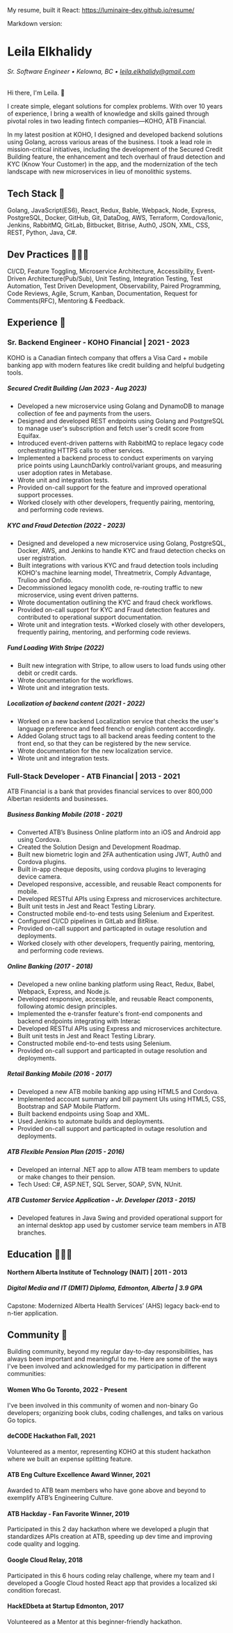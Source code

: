 My resume, built it React: https://luminaire-dev.github.io/resume/

Markdown version:

# Leila Elkhalidy
###### Sr. Software Engineer • Kelowna, BC • leila.elkhalidy@gmail.com

Hi there, I'm Leila. 👋

I create simple, elegant solutions for complex problems. With over 10 years of experience, I bring a wealth of knowledge and skills gained through pivotal roles in two leading fintech companies—KOHO, ATB Financial.

In my latest position at KOHO, I designed and developed backend solutions using Golang, across various areas of the business. I took a lead role in mission-critical initiatives, including the development of the Secured Credit Building feature, the enhancement and tech overhaul of fraud detection and KYC (Know Your Customer) in the app, and the modernization of the tech landscape with new microservices in lieu of monolithic systems.

## Tech Stack 🥞
Golang, JavaScript(ES6), React, Redux, Bable, Webpack, Node, Express, PostgreSQL, Docker, GitHub, Git, DataDog, AWS, Terraform, Cordova/Ionic, Jenkins, RabbitMQ, GitLab, Bitbucket, Bitrise, Auth0, JSON, XML, CSS, REST, Python, Java, C#.
## Dev Practices 👩🏻‍💻
CI/CD, Feature Toggling, Microservice Architecture, Accessibility, Event-Driven Architecture(Pub/Sub), Unit Testing, Integration Testing, Test Automation, Test Driven Development, Observability, Paired Programming, Code Reviews, Agile, Scrum, Kanban, Documentation, Request for Comments(RFC), Mentoring & Feedback.   
## Experience 👔

### Sr. Backend Engineer - KOHO Financial | 2021 - 2023
KOHO is a Canadian fintech company that offers a Visa Card + mobile banking app with modern features like credit building and helpful budgeting tools.

##### Secured Credit Building (Jan 2023 - Aug 2023) 
* Developed a new microservice using Golang and DynamoDB to manage collection of fee and payments from the users.
* Designed and developed REST endpoints using Golang and PostgreSQL to manage user's subscription and fetch user's credit score from Equifax.
* Introduced event-driven patterns with RabbitMQ to replace legacy code orchestrating HTTPS calls to other services.
* Implemented a backend process to conduct experiments on varying price points using LaunchDarkly control/variant groups, and measuring user adoption rates in Metabase.
* Wrote unit and integration tests.
* Provided on-call support for the feature and improved operational support processes.
* Worked closely with other developers, frequently pairing, mentoring, and performing code reviews.

##### KYC and Fraud Detection (2022 - 2023)  
* Designed and developed a new microservice using Golang, PostgreSQL, Docker, AWS, and Jenkins to handle KYC and fraud detection checks on user registration.
* Built integrations with various KYC and fraud detection tools including KOHO's machine learning model, Threatmetrix, Comply Advantage, Trulioo and Onfido.
* Decommissioned legacy monolith code, re-routing traffic to new microservice, using event driven patterns.
* Wrote documentation outlining the KYC and fraud check workflows.
* Provided on-call support for KYC and Fraud detection features and contributed to operational support documentation.
* Wrote unit and integration tests.
*Worked closely with other developers, frequently pairing, mentoring, and performing code reviews.

##### Fund Loading With Stripe (2022) 
* Built new integration with Stripe, to allow users to load funds using other debit or credit cards.
* Wrote documentation for the workflows.
* Wrote unit and integration tests.

##### Localization of backend content (2021 - 2022)
* Worked on a new backend Localization service that checks the user's language preference and feed french or english content accordingly.
* Added Golang struct tags to all backend areas feeding content to the front end, so that they can be registered by the new service.
* Wrote documentation for the new localization service.
* Wrote unit and integration tests.

### Full-Stack Developer - ATB Financial | 2013 - 2021
ATB Financial is a bank that provides financial services to over 800,000 Albertan residents and businesses.
##### Business Banking Mobile (2018 - 2021) 
* Converted ATB’s Business Online platform into an iOS and Android app using Cordova.
* Created the Solution Design and Development Roadmap.
* Built new biometric login and 2FA authentication using JWT, Auth0 and Cordova plugins.
* Built in-app cheque deposits, using cordova plugins to leveraging device camera.
* Developed responsive, accessible, and reusable React components for mobile.
* Developed RESTful APIs using Express and microservices architecture.
* Built unit tests in Jest and React Testing Library.
* Constructed mobile end-to-end tests using Selenium and Experitest.
* Configured CI/CD pipelines in GitLab and BitRise.
* Provided on-call support and particapted in outage resolution and deployments.
* Worked closely with other developers, frequently pairing, mentoring, and performing code reviews.
##### Online Banking (2017 - 2018) 
* Developed a new online banking platform using React, Redux, Babel, Webpack, Express, and Node.js.
* Developed responsive, accessible, and reusable React components, following atomic design principles.
* Implemented the e-transfer feature's front-end components and backend endpoints integrating with Interac
* Developed RESTful APIs using Express and microservices architecture.
* Built unit tests in Jest and React Testing Library.
* Constructed mobile end-to-end tests using Selenium.
* Provided on-call support and particapted in outage resolution and deployments.

##### Retail Banking Mobile (2016 - 2017) 
* Developed a new ATB mobile banking app using HTML5 and Cordova.
* Implemented account summary and bill payment UIs using HTML5, CSS, Bootstrap and SAP Mobile Platform.
* Built backend endpoints using Soap and XML.
* Used Jenkins to automate builds and deployments.
* Provided on-call support and particapted in outage resolution and deployments.

##### ATB Flexible Pension Plan (2015 - 2016)
* Developed an internal .NET app to allow ATB team members to update or make changes to their pension.
* Tech Used: C#, ASP.NET, SQL Server, SOAP, SVN, NUnit.

##### ATB Customer Service Application - Jr. Developer (2013 - 2015)
* Developed features in Java Swing and provided operational support for an internal desktop app used by customer service team members in ATB branches.

## Education 👩🏻‍🎓
#### Northern Alberta Institute of Technology (NAIT) | 2011 - 2013
##### Digital Media and IT (DMIT) Diploma, Edmonton, Alberta | 3.9 GPA

Capstone: Modernized Alberta Health Services’ (AHS) legacy back-end to n-tier application.

## Community 🌳
Building community, beyond my regular day-to-day responsibilities, has always been important and meaningful to me. Here are some of the ways I've been involved and acknowledged for my participation in different communities:

#### Women Who Go Toronto, 2022 - Present
I've been involved in this community of women and non-binary Go developers; organizing book clubs, coding challenges, and talks on various Go topics.

#### deCODE Hackathon Fall, 2021
Volunteered as a mentor, representing KOHO at this student hackathon where we built an expense splitting feature.

#### ATB Eng Culture Excellence Award Winner, 2021
Awarded to ATB team members who have gone above and beyond to exemplify ATB’s Engineering Culture.

#### ATB Hackday - Fan Favorite Winner, 2019
Participated in this 2 day hackathon where we developed a plugin that standardizes APIs creation at ATB, speeding up dev time and improving code quality and logging.

#### Google Cloud Relay, 2018
Participated in this 6 hours coding relay challenge, where my team and I developed a Google Cloud hosted React app that provides a localized ski condition forecast.

#### HackEDbeta at Startup Edmonton, 2017
Volunteered as a Mentor at this beginner-friendly hackathon.
